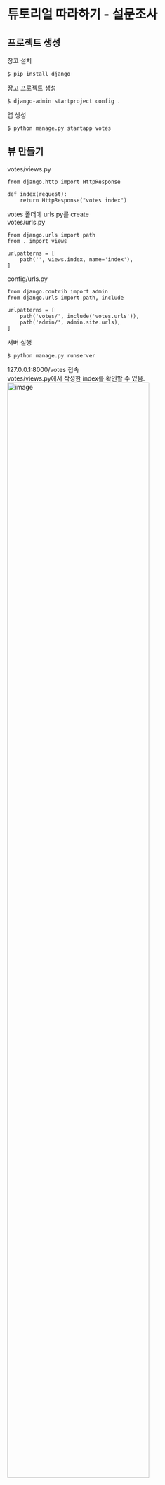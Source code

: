 # 튜토리얼 따라하기 - 설문조사 

## 프로젝트 생성
장고 설치
```
$ pip install django
```
장고 프로젝트 생성
```
$ django-admin startproject config .
```
앱 생성
```
$ python manage.py startapp votes
```

## 뷰 만들기
votes/views.py
```
from django.http import HttpResponse

def index(request):
    return HttpResponse("votes index")
```

votes 폴더에 urls.py를 create<br>
votes/urls.py
```
from django.urls import path
from . import views

urlpatterns = [
    path('', views.index, name='index'),
]
```

config/urls.py
```
from django.contrib import admin
from django.urls import path, include

urlpatterns = [
    path('votes/', include('votes.urls')),
    path('admin/', admin.site.urls),
]
```

서버 실행
```
$ python manage.py runserver
```
127.0.0.1:8000/votes 접속<br>
votes/views.py에서 작성한 index를 확인할 수 있음.<br>
<img width="80%" alt="image" src="https://user-images.githubusercontent.com/23449575/220257342-0bd1c49e-8381-4f7f-9ae0-1d12a9eb1e36.png">
